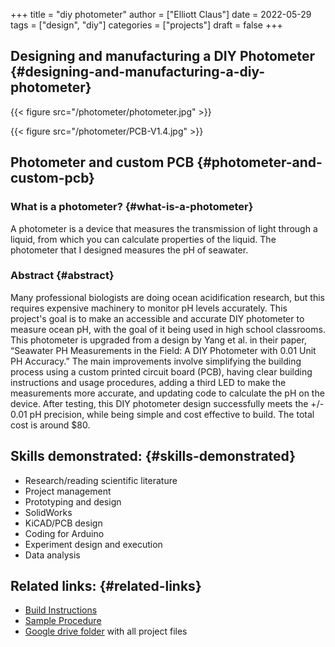 +++
title = "diy photometer"
author = ["Elliott Claus"]
date = 2022-05-29
tags = ["design", "diy"]
categories = ["projects"]
draft = false
+++

## Designing and manufacturing a DIY Photometer {#designing-and-manufacturing-a-diy-photometer}

{{< figure src="/photometer/photometer.jpg" >}}

{{< figure src="/photometer/PCB-V1.4.jpg" >}}


## Photometer and custom PCB {#photometer-and-custom-pcb}


### What is a photometer? {#what-is-a-photometer}

A photometer is a device that measures the transmission of light
  through a liquid, from which you can calculate properties of the
  liquid. The photometer that I designed measures the pH of
  seawater.


### Abstract {#abstract}

Many professional biologists are doing ocean acidification
research, but this requires expensive machinery to monitor pH
levels accurately. This project's goal is to make an accessible
and accurate DIY photometer to measure ocean pH, with the goal
of it being used in high school classrooms. This photometer is
upgraded from a design by Yang et al. in their paper, “Seawater
PH Measurements in the Field: A DIY Photometer with 0.01 Unit PH
Accuracy.” The main improvements involve simplifying the
building process using a custom printed circuit board (PCB),
having clear building instructions and usage procedures, adding
a third LED to make the measurements more accurate, and updating
code to calculate the pH on the device. After testing, this DIY
photometer design successfully meets the +/- 0.01 pH precision,
while being simple and cost effective to build. The total cost
is around $80.


## Skills demonstrated: {#skills-demonstrated}

-   Research/reading scientific literature
-   Project management
-   Prototyping and design
-   SolidWorks
-   KiCAD/PCB design
-   Coding for Arduino
-   Experiment design and execution
-   Data analysis


## Related links: {#related-links}

-   [Build Instructions](/photometer/Building-Instructions.pdf)
-   [Sample Procedure](/photometer/DIY-Photometer-Sample-Procedure.pdf)
-   [Google drive folder](https://drive.google.com/drive/folders/12e3psiflYahUNBUbpTbVONxisq1LnBot) with all project files

